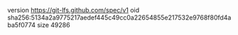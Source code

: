 version https://git-lfs.github.com/spec/v1
oid sha256:5134a2a9775217aedef445c49cc0a22654855e217532e9768f80fd4aba5f0774
size 49286
